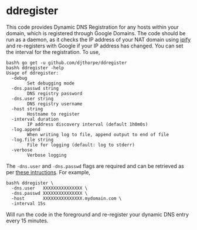# ddregister

This code provides Dynamic DNS Registration for any hosts within your
domain, which is registered through Google Domains. The code should be run as a daemon,
as it checks the IP address of your NAT domain using [ipify](https://www.ipify.org/) and
re-registers with Google if your IP address has changed. You can set the interval
for the registration. To use,

```
bash% go get -u github.com/djthorpe/ddregister
bash% ddregister -help
Usage of ddregister:
  -debug
    	Set debugging mode
  -dns.passwd string
    	DNS registry password
  -dns.user string
    	DNS registry username
  -host string
    	Hostname to register
  -interval duration
    	IP address discovery interval (default 1h0m0s)
  -log.append
    	When writing log to file, append output to end of file
  -log.file string
    	File for logging (default: log to stderr)
  -verbose
    	Verbose logging
```

The `-dns.user` and `-dns.passwd` flags are required and can be retrieved as per
[these intructions](https://support.google.com/domains/answer/6147083?hl=en-GB).
For example,

```
bash% ddregister \
  -dns.user   XXXXXXXXXXXXXXX \
  -dns.passwd XXXXXXXXXXXXXXX \
  -host       XXXXXXXXXXXXXXX.mydomain.com \
  -interval 15s
```

Will run the code in the foreground and re-register your dynamic DNS entry
every 15 minutes.

